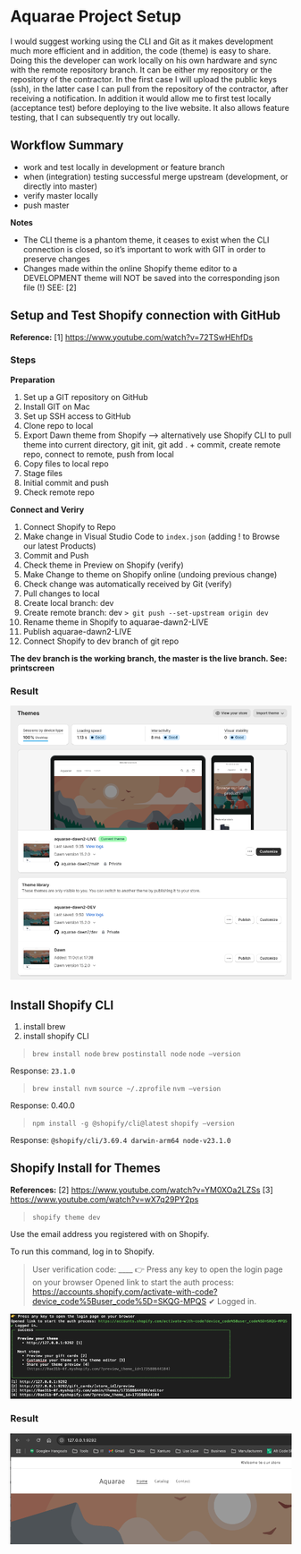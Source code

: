 # Aquarae Project Setup

I would suggest working using the CLI and Git as it makes development much more efficient and in addition, the code (theme) is easy to share. Doing this the developer can work locally on his own hardware and sync with the remote repository branch. It can be either my repository or the repository of the contractor. In the first case I will upload the public keys (ssh), in the latter case I can pull from the repository of the contractor, after receiving a notification. In addition it would allow me to first test locally (acceptance test) before deploying to the live website. It also allows feature testing, that I can subsequently try out locally.

## Workflow Summary
- work and test locally in development or feature branch
- when (integration) testing successful merge upstream  (development, or directly into master)
- verify master locally
- push master

**Notes**
- The CLI theme is a phantom theme, it ceases to exist when the CLI connection is closed, so it’s important to work with GIT in order to preserve changes
- Changes made within the online Shopify theme editor to a DEVELOPMENT theme will NOT be saved into the  corresponding json file (!) SEE: [2]

## Setup and Test  Shopify connection with GitHub

**Reference:**
[1] https://www.youtube.com/watch?v=72TSwHEhfDs

### Steps

**Preparation**
1. Set up a GIT repository on GitHub
2. Install GIT on Mac
3. Set up SSH access to GitHub
4. Clone repo to local
5. Export Dawn theme from Shopify —> alternatively use Shopify CLI to pull theme into current directory, git init, git add  . + commit, create remote repo, connect to remote, push from local
6. Copy files to local repo
7. Stage files
8. Initial commit and push
9. Check remote repo

**Connect and Veriry**
1. Connect Shopify to Repo
2. Make change in Visual Studio Code to `index.json` (adding !  to Browse our latest Products)
3. Commit and Push
4. Check theme in Preview on Shopify (verify)
5. Make Change to theme on Shopify online (undoing previous change)
6. Check change was automatically received by Git (verify)
7. Pull changes to local
8. Create local branch: dev
9. Create remote branch: dev `> git push --set-upstream origin dev`
10. Rename theme in Shopify to aquarae-dawn2-LIVE
11. Publish aquarae-dawn2-LIVE
12. Connect Shopify to dev branch of git repo

**The dev branch is the working branch, the master is the live branch. See: printscreen**

### Result

![alt Shopify Admin](image1.png "Shopify Admin")


## Install Shopify CLI

1. install brew
2. install shopify CLI

> ``brew install node``
> ``brew postinstall node``
> ``node —version``

Response: ``23.1.0``
   
> ``brew install nvm`` 
> ``source ~/.zprofile``
> ``nvm —version``

Response: 0.40.0

> ``npm install -g @shopify/cli@latest``
> ``shopify —version``

Response: ``@shopify/cli/3.69.4 darwin-arm64 node-v23.1.0``

## Shopify Install for Themes

**References:**
[2] https://www.youtube.com/watch?v=YM0XOa2LZSs
[3] https://www.youtube.com/watch?v=wX7q29PY2ps

> ``shopify theme dev``

Use the email address you registered with on Shopify.
      
To run this command, log in to Shopify.
> User verification code: ____
> 👉 Press any key to open the login page on your browser
> Opened link to start the auth process: https://accounts.shopify.com/activate-with-code?device_code%5Buser_code%5D=SKQG-MPQS
> ✔ Logged in.

![alt Local Store](image2.png "Local")

### Result

![alt Local Store](image3.png "Local")
